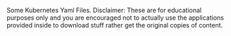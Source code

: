 Some Kubernetes Yaml Files.
Disclaimer: These are for educational purposes only and you are encouraged not to actually use the applications provided inside to download stuff rather get the original copies of content.
